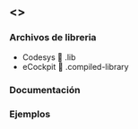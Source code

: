 ## <>
### Archivos de libreria
- Codesys :orange_book: .lib
- eCockpit :green_book: .compiled-library
### Documentación
### Ejemplos
